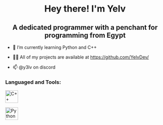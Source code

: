 <h1 align="center"> Hey there! I'm Yelv </h1>
<h2 align="center"> A dedicated programmer with a penchant for programming from Egypt </h2>

- 🌱 I’m currently learning Python and C++
  
- 👨‍💻 All of my projects are available at https://github.com/YelvDev/
  
- 📫 @y3lv on discord

<h3 align="left"> Languaged and Tools: </h3>
<p align="left">

<a href="https://www.w3schools.com/cpp/" target="_blank" rel="noreferrer"> <img src="https://www.google.com/url?sa=i&url=https%3A%2F%2Fwww.pngwing.com%2Fen%2Ffree-png-nwvsu&psig=AOvVaw2ZVbkcDiRI52AEgAq6TO-m&ust=1717181131131000&source=images&cd=vfe&opi=89978449&ved=0CBIQjRxqFwoTCKDSi66EtoYDFQAAAAAdAAAAABAE" alt="C++" width="40" height="40"/> </a>

<a href="https://www.python.org/" target="_blank" rel="noreferrer"> <img src="https://www.google.com/url?sa=i&url=https%3A%2F%2Fwww.pngwing.com%2Fen%2Fsearch%3Fq%3Dpython&psig=AOvVaw0nmss4-ZUVJ45uooM3L8Ge&ust=1717181067418000&source=images&cd=vfe&opi=89978449&ved=0CBIQjRxqFwoTCKjAgY6EtoYDFQAAAAAdAAAAABAE" alt="Python" width="40" height="40"/> </a>

</p>
